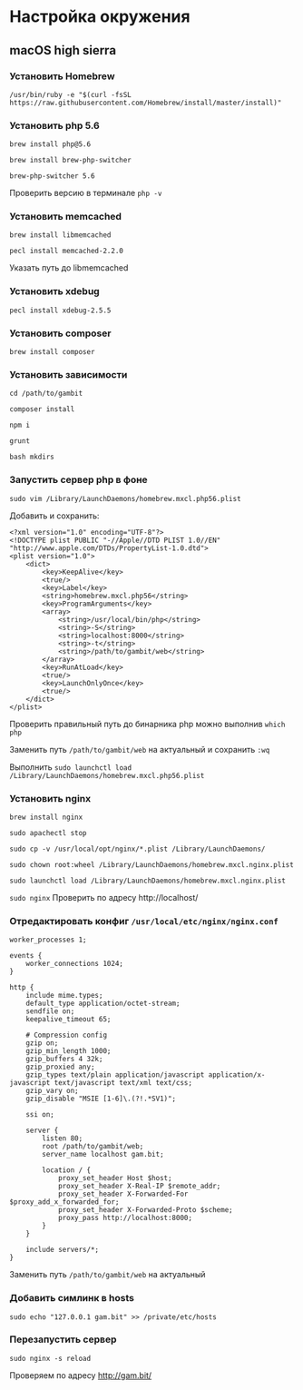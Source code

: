 # Настройка окружения
## macOS high sierra
### Установить Homebrew
`/usr/bin/ruby -e "$(curl -fsSL https://raw.githubusercontent.com/Homebrew/install/master/install)"`

### Установить php 5.6
`brew install php@5.6`

`brew install brew-php-switcher`

`brew-php-switcher 5.6`

Проверить версию в терминале `php -v`

### Установить memcached

`brew install libmemcached`

`pecl install memcached-2.2.0`

Указать путь до libmemcached

### Установить xdebug

`pecl install xdebug-2.5.5`

### Установить composer

`brew install composer`

### Установить зависимости

`cd /path/to/gambit`

`composer install`

`npm i`

`grunt`

`bash mkdirs`

### Запустить сервер php в фоне

`sudo vim /Library/LaunchDaemons/homebrew.mxcl.php56.plist`

Добавить и сохранить:

```
<?xml version="1.0" encoding="UTF-8"?>
<!DOCTYPE plist PUBLIC "-//Apple//DTD PLIST 1.0//EN" "http://www.apple.com/DTDs/PropertyList-1.0.dtd">
<plist version="1.0">
    <dict>
        <key>KeepAlive</key>
        <true/>
        <key>Label</key>
        <string>homebrew.mxcl.php56</string>
        <key>ProgramArguments</key>
        <array>
            <string>/usr/local/bin/php</string>
            <string>-S</string>
            <string>localhost:8000</string>
            <string>-t</string>
            <string>/path/to/gambit/web</string>
        </array>
        <key>RunAtLoad</key>
        <true/>
        <key>LaunchOnlyOnce</key>
        <true/>
    </dict>
</plist>
```
Проверить правильный путь до бинарника php можно выполнив `which php`

Заменить путь `/path/to/gambit/web` на актуальный и сохранить `:wq`

Выполнить
`sudo launchctl load /Library/LaunchDaemons/homebrew.mxcl.php56.plist`

### Установить nginx

`brew install nginx`

`sudo apachectl stop`

`sudo cp -v /usr/local/opt/nginx/*.plist /Library/LaunchDaemons/`

`sudo chown root:wheel /Library/LaunchDaemons/homebrew.mxcl.nginx.plist`

`sudo launchctl load /Library/LaunchDaemons/homebrew.mxcl.nginx.plist`

`sudo nginx`
Проверить по адресу http://localhost/

### Отредактировать конфиг `/usr/local/etc/nginx/nginx.conf`

```
worker_processes 1;

events {
    worker_connections 1024;
}

http {
    include mime.types;
    default_type application/octet-stream;
    sendfile on;
    keepalive_timeout 65;

    # Compression config
    gzip on;
    gzip_min_length 1000;
    gzip_buffers 4 32k;
    gzip_proxied any;
    gzip_types text/plain application/javascript application/x-javascript text/javascript text/xml text/css;
    gzip_vary on;
    gzip_disable "MSIE [1-6]\.(?!.*SV1)";

    ssi on;

    server {
        listen 80;
        root /path/to/gambit/web;
        server_name localhost gam.bit;

        location / {
            proxy_set_header Host $host;
            proxy_set_header X-Real-IP $remote_addr;
            proxy_set_header X-Forwarded-For $proxy_add_x_forwarded_for;
            proxy_set_header X-Forwarded-Proto $scheme;
            proxy_pass http://localhost:8000;
        }
    }

    include servers/*;
}

```

Заменить путь `/path/to/gambit/web` на актуальный

### Добавить симлинк в hosts
`sudo echo "127.0.0.1 gam.bit" >> /private/etc/hosts`

### Перезапустить сервер
`sudo nginx -s reload`

Проверяем по адресу http://gam.bit/
